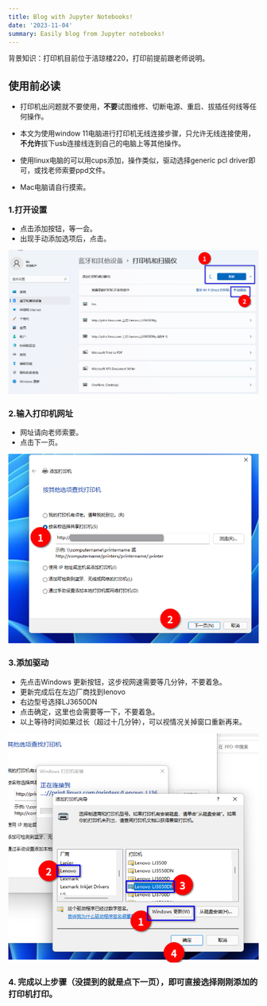 ```yaml
---
title: Blog with Jupyter Notebooks!
date: '2023-11-04'
summary: Easily blog from Jupyter notebooks!
---
```



背景知识：打印机目前位于洁琼楼220，打印前提前跟老师说明。

## 使用前必读

- 打印机出问题就不要使用，**不要**试图维修、切断电源、重启、拔插任何线等任何操作。

- 本文为使用window 11电脑进行打印机无线连接步骤，只允许无线连接使用，**不允许**拔下usb连接线连到自己的电脑上等其他操作。

- 使用linux电脑的可以用cups添加，操作类似，驱动选择generic pcl driver即可，或找老师索要ppd文件。

- Mac电脑请自行摸索。

### 1.打开设置 
- 点击添加按钮，等一会。
- 出现手动添加选项后，点击。

![第一步](step1.png)

### 2.输入打印机网址
- 网址请向老师索要。
- 点击下一页。

![第二步](step2.png)

### 3.添加驱动
- 先点击Windows 更新按钮，这步视网速需要等几分钟，不要着急。
- 更新完成后在左边厂商找到lenovo
- 右边型号选择LJ3650DN
- 点击确定，这里也会需要等一下，不要着急。
- 以上等待时间如果过长（超过十几分钟），可以视情况关掉窗口重新再来。

![第三步](step3.png)

### 4. 完成以上步骤（没提到的就是点下一页），即可直接选择刚刚添加的打印机打印。
